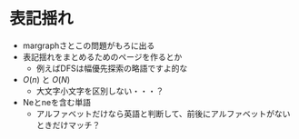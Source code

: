 # 表記揺れ

- margraphさとこの問題がもろに出る
- 表記揺れをまとめるためのページを作るとか
  - 例えばDFSは幅優先探索の略語ですよ的な
- $O\left(n\right)$ と $O\left(N\right)$
  - 大文字小文字を区別しない・・・？
- Neとneを含む単語
  - アルファベットだけなら英語と判断して、前後にアルファベットがないときだけマッチ？
